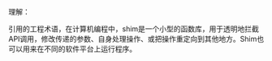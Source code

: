 
理解：

引用的工程术语，在计算机编程中，shim是一个小型的函数库，用于透明地拦截API调用，修改传递的参数、自身处理操作、或把操作重定向到其他地方。Shim也可以用来在不同的软件平台上运行程序。








